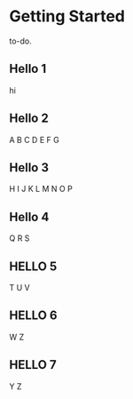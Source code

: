 # Getting Started
to-do.

## Hello 1
hi

## Hello 2
A
B
C
D
E
F
G

## Hello 3
H
I
J
K
L
M
N
O
P

## Hello 4
Q
R
S

## HELLO 5
T
U
V

## HELLO 6
W
Z

## HELLO 7
Y
Z